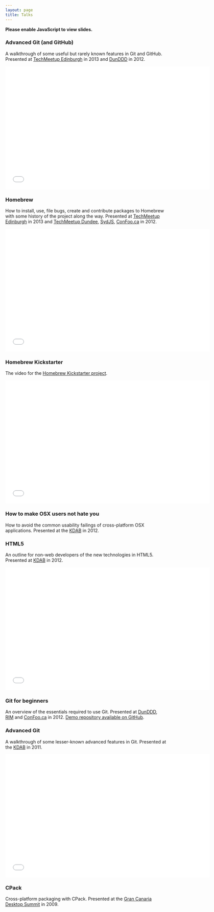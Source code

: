 ```yaml
---
layout: page
title: Talks
---
```

<noscript>**Please enable JavaScript to view slides.**</noscript>

### Advanced Git (and GitHub)
A walkthrough of some useful but rarely known features in Git and GitHub. Presented at [TechMeetup Edinburgh](http://techmeetup.co.uk/) in 2013 and [DunDDD](http://dun.dddscotland.co.uk/) in 2012.

<iframe width="640" height="385" src="//www.youtube.com/embed/c6rFzbZa6x0" frameborder="0" allowfullscreen></iframe>

<script async class="speakerdeck-embed" data-id="5ced99801a3301309a9f1231381a9bc7" data-ratio="1.33333333333333" src="//speakerdeck.com/assets/embed.js"></script>

### Homebrew
How to install, use, file bugs, create and contribute packages to Homebrew with some history of the project along the way. Presented at [TechMeetup Edinburgh](http://techmeetup.co.uk/) in 2013 and [TechMeetup Dundee](http://techdundee.eventbrite.co.uk/), [SydJS](http://www.sydjs.com), [ConFoo.ca](http://confoo.ca) in 2012.

<iframe width="640" height="385" src="//www.youtube.com/embed/VSLNrap-gY4" frameborder="0" allowfullscreen></iframe>

<script async class="speakerdeck-embed" data-id="4f5121f68a37d6001f001693" data-ratio="1.3333333333333333" src="//speakerdeck.com/assets/embed.js"></script>

### Homebrew Kickstarter
The video for the [Homebrew Kickstarter project](http://www.kickstarter.com/projects/homebrew/brew-test-bot).

<iframe width="640" height="385" src="//www.youtube.com/embed/5T3HiO8gqyQ" frameborder="0" allowfullscreen></iframe>

### How to make OSX users not hate you
How to avoid the common usability failings of cross-platform OSX applications. Presented at the [KDAB](http://www.kdab.com) in 2012.

<script async class="speakerdeck-embed" data-id="4fcdd9442e3678001f010cff" data-ratio="1.7777777777777777" src="//speakerdeck.com/assets/embed.js"></script>

### HTML5
An outline for non-web developers of the new technologies in HTML5. Presented at [KDAB](http://www.kdab.com) in 2012.

<iframe width="640" height="385" src="//www.youtube.com/embed/WNfhVKNbZHo" frameborder="0" allowfullscreen></iframe>

<script async class="speakerdeck-embed" data-id="4fcdd8f02e36780022010add" data-ratio="1.7777777777777777" src="//speakerdeck.com/assets/embed.js"></script>

### Git for beginners
An overview of the essentials required to use Git. Presented at [DunDDD](http://dun.dddscotland.co.uk/), [RIM](http://www.rim.com) and [ConFoo.ca](http://confoo.ca) in 2012. [Demo repository available on GitHub](https://github.com/mikemcquaid/GitForBeginnersDemo).

<script async class="speakerdeck-embed" data-id="4f4e54e3f120e9001f01da56" data-ratio="1.3333333333333333" src="//speakerdeck.com/assets/embed.js"></script>

### Advanced Git
A walkthrough of some lesser-known advanced features in Git. Presented at the [KDAB](http://www.kdab.com) in 2011.

<iframe width="640" height="385" src="//www.youtube.com/embed/UwPO0MwOC8k" frameborder="0" allowfullscreen></iframe>

<script async class="speakerdeck-embed" data-id="4f4e51c73f09700022014d32" data-ratio="1.3333333333333333" src="//speakerdeck.com/assets/embed.js"></script>

### CPack
Cross-platform packaging with CPack. Presented at the [Gran Canaria Desktop Summit](http://www.grancanariadesktopsummit.org) in 2009.

<script async class="speakerdeck-embed" data-id="4f4e50713f09700022014b63" data-ratio="1.3333333333333333" src="//speakerdeck.com/assets/embed.js"></script>
